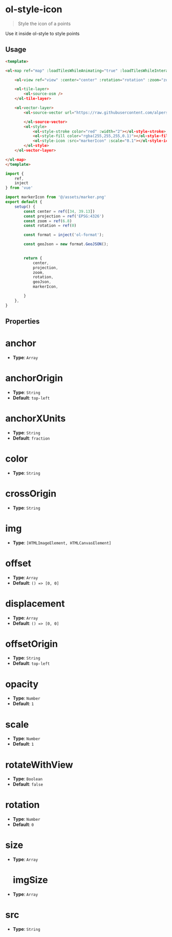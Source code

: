 # ol-style-icon

> Style the icon of a points

Use it inside ol-style to style points

<script setup>
import IconDemo from "@demos/IconDemo.vue"
</script>

<ClientOnly>
<IconDemo /> 
</ClientOnly>

## Usage

```html
<template>

<ol-map ref="map" :loadTilesWhileAnimating="true" :loadTilesWhileInteracting="true" style="height:500px">

    <ol-view ref="view" :center="center" :rotation="rotation" :zoom="zoom" :projection="projection" />

    <ol-tile-layer>
        <ol-source-osm />
    </ol-tile-layer>

    <ol-vector-layer>
        <ol-source-vector url="https://raw.githubusercontent.com/alpers/Turkey-Maps-GeoJSON/master/tr-cities-airports.json" :format="geoJson" :projection="projection">

        </ol-source-vector>
        <ol-style>
            <ol-style-stroke color="red" :width="2"></ol-style-stroke>
            <ol-style-fill color="rgba(255,255,255,0.1)"></ol-style-fill>
            <ol-style-icon :src="markerIcon" :scale="0.1"></ol-style-icon>
        </ol-style>
    </ol-vector-layer>

</ol-map>
</template>
```

```js
import {
    ref,
    inject
} from 'vue'

import markerIcon from '@/assets/marker.png'
export default {
    setup() {
        const center = ref([34, 39.13])
        const projection = ref('EPSG:4326')
        const zoom = ref(6.8)
        const rotation = ref(0)

        const format = inject('ol-format');

        const geoJson = new format.GeoJSON();
     

        return {
            center,
            projection,
            zoom,
            rotation,
            geoJson,
            markerIcon,

        }
    },
}
```



## Properties

# anchor

- **Type**: `Array`


# anchorOrigin

- **Type**: `String`
- **Default**: `top-left`


# anchorXUnits

- **Type**: `String`
- **Default**: `fraction`

# color

- **Type**: `String`

# crossOrigin

- **Type**: `String`

# img

- **Type**: `[HTMLImageElement, HTMLCanvasElement]`

# offset

- **Type**: `Array`
- **Default**: `() => [0, 0]`

# displacement

- **Type**: `Array`
- **Default**: `() => [0, 0]`
 
# offsetOrigin

- **Type**: `String`
- **Default**: `top-left`

# opacity

- **Type**: `Number`
- **Default**: `1`

# scale

- **Type**: `Number`
- **Default**: `1`

# rotateWithView

- **Type**: `Boolean`
- **Default**: `false`

# rotation

- **Type**: `Number`
- **Default**: `0`

# size

- **Type**: `Array`

  # imgSize

- **Type**: `Array`


# src

- **Type**: `String`
